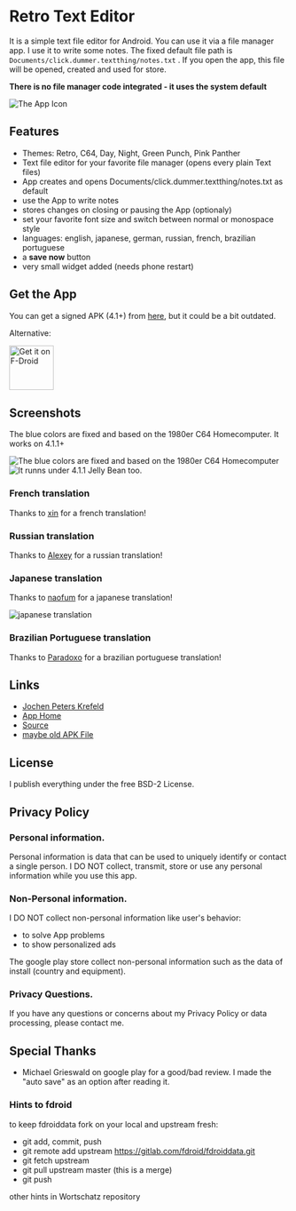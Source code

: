 # Retro Text Editor

It is a simple text file editor for Android. You can use it via a file manager app. I use it to write some notes. The fixed default file path is `Documents/click.dummer.textthing/notes.txt` . If you open the app, this file will be opened, created and used for store.

**There is no file manager code integrated - it uses the system default**

![The App Icon](icon.png)

## Features

- Themes: Retro, C64, Day, Night, Green Punch, Pink Panther
- Text file editor for your favorite file manager (opens every plain Text files)
- App creates and opens Documents/click.dummer.textthing/notes.txt as default
- use the App to write notes
- stores changes on closing or pausing the App (optionaly)
- set your favorite font size and switch between normal or monospace style
- languages: english, japanese, german, russian, french, brazilian portuguese
- a **save now** button
- very small widget added (needs phone restart)

## Get the App

You can get a signed APK (4.1+) from [here](https://raw.githubusercontent.com/no-go/TextThing/master/app/release/click.dummer.textthing.apk), but it could be a bit outdated.

Alternative:

<a href="https://f-droid.org/packages/click.dummer.textthing/" target="_blank">
<img src="https://fdroid.gitlab.io/artwork/badge/get-it-on.png" alt="Get it on F-Droid" height="80"/></a>

## Screenshots

The blue colors are fixed and based on the 1980er C64 Homecomputer. It works on 4.1.1+

![The blue colors are fixed and based on the 1980er C64 Homecomputer](screenshot-6.0.1.jpg) ![It runns under 4.1.1 Jelly Bean too.](screenshot-4.1.1.jpg)

### French translation

Thanks to [xin](https://github.com/xinxinxinxinxin) for a french translation!

### Russian translation

Thanks to [Alexey](https://github.com/alexxxdev) for a russian translation!

### Japanese translation

Thanks to [naofum](https://github.com/naofum) for a japanese translation!

![japanese translation](stuff/japanese_translation.jpg)

### Brazilian Portuguese translation

Thanks to [Paradoxo](https://www.youtube.com/user/Paradoxo10) for a brazilian portuguese translation!

## Links

- [Jochen Peters Krefeld](http://digisocken.de)
- [App Home](http://no-go.github.io/TextThing/)
- [Source](https://github.com/no-go/TextThing)
- [maybe old APK File](https://github.com/no-go/TextThing/raw/master/app/release/click.dummer.textthing.apk)

## License

I publish everything under the free BSD-2 License.

## Privacy Policy

### Personal information.

Personal information is data that can be used to uniquely identify or contact a single person. I DO NOT collect, transmit, store or use any personal information while you use this app.

### Non-Personal information.

I DO NOT collect non-personal information like user's behavior:

 -  to solve App problems
 -  to show personalized ads

The google play store collect non-personal information such as the data of install (country and equipment).

### Privacy Questions.

If you have any questions or concerns about my Privacy Policy or data processing, please contact me.

## Special Thanks

- Michael Grieswald on google play for a good/bad review. I made the "auto save" as an option after reading it.

### Hints to fdroid

to keep fdroiddata fork on your local and upstream fresh:

- git add, commit, push
- git remote add upstream https://gitlab.com/fdroid/fdroiddata.git
- git fetch upstream
- git pull upstream master (this is a merge)
- git push

other hints in Wortschatz repository